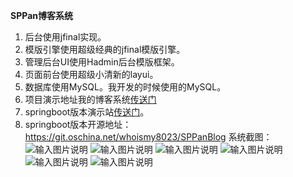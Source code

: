  **SPPan博客系统** 
1. 后台使用jfinal实现。
2. 模版引擎使用超级经典的jfinal模版引擎。
3. 管理后台UI使用Hadmin后台模版框架。
4. 页面前台使用超级小清新的layui。
5. 数据库使用MySQL。我开发的时候使用的MySQL。
6. 项目演示地址我的博客系统[传送门](http://60.205.178.218)
7. springboot版本演示站[传送门](http://www.whoismy8023.com:8080)。
8. springboot版本开源地址：https://git.oschina.net/whoismy8023/SPPanBlog
系统截图：
![输入图片说明](http://git.oschina.net/uploads/images/2017/0405/181952_cd112209_559378.png "在这里输入图片标题")
![输入图片说明](http://git.oschina.net/uploads/images/2017/0405/182009_490a1c7c_559378.png "在这里输入图片标题")
![输入图片说明](http://git.oschina.net/uploads/images/2017/0405/182035_f42a637d_559378.png "在这里输入图片标题")
![输入图片说明](http://git.oschina.net/uploads/images/2017/0405/182100_eb4e0594_559378.png "在这里输入图片标题")
![输入图片说明](http://git.oschina.net/uploads/images/2017/0405/182131_3089e66d_559378.png "在这里输入图片标题")
![输入图片说明](http://git.oschina.net/uploads/images/2017/0405/182155_e9fb07e8_559378.png "在这里输入图片标题")